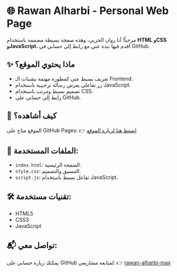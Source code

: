 # 🌐 Rawan Alharbi - Personal Web Page

مرحباً! أنا روان الحربي، وهذه صفحة بسيطة مصممة باستخدام **HTML وCSS وJavaScript**، أقدم فيها نبذة عني مع رابط إلى حسابي في GitHub.

## ✨ ماذا يحتوي الموقع؟
- تعريف بسيط عني كمطورة مهتمة بتقنيات الـ Frontend.
- زر تفاعلي يعرض رسالة ترحيبية باستخدام JavaScript.
- تصميم بسيط ومرتب باستخدام CSS.
- رابط إلى حسابي على GitHub.

## 🚀 كيف أشاهده؟
الموقع متاح على GitHub Pages:
👉 [اضغط هنا لزيارة الموقع](https://rawan-alharbi-max.github.io)

## 📁 الملفات المستخدمة:
- `index.html`: الصفحة الرئيسية.
- `style.css`: التنسيق والتصميم.
- `script.js`: تفاعل بسيط باستخدام JavaScript.

## 🛠️ تقنيات مستخدمة:
- HTML5
- CSS3
- JavaScript

## 📬 تواصل معي:
يمكنك زيارة حسابي على GitHub لمتابعة مشاريعي:
👉 [rawan-alharbi-max](https://github.com/rawan-alharbi-max)
